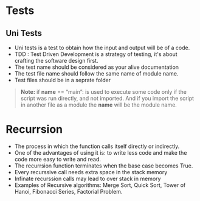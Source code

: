 # Tests

## Uni Tests
- Uni tests is a test to obtain how the input and output will be of a code. 
- TDD : Test Driven Development is a strategy of testing, it's about crafting the software design first.
- The test name should be considered as your alive documentation
- The test file name should follow the same name of module name.
- Test files should be in a seprate folder 

> **Note:** if __name__ == “main”: is used to execute some code only if the script was run directly, and not imported. And if you import the script in another file as a module the __name__ will be the module name.

# Recurrsion
- The process in which the function calls itself directly or indirectly. 
- One of the advantages of using it is: to write less code and make the code more easy to write and read.
- The recurrsion function terminates when the base case becomes True. 
- Every recurssive call needs extra space in the stack memory 
- Infinate recurssion calls may lead to over stack in memory
- Examples of Recursive algorithms: Merge Sort, Quick Sort, Tower of Hanoi, Fibonacci Series, Factorial Problem.
